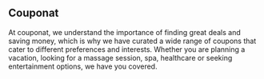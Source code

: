 ## Couponat 
 
At couponat, we understand the importance of finding great deals and saving money, which is why we have curated a wide range of coupons that cater to different preferences and interests. Whether you are planning a vacation, looking for a massage session, spa, healthcare or seeking entertainment options, we have you covered.
